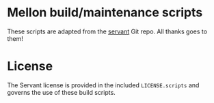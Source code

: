 # Mellon build/maintenance scripts

These scripts are adapted from the
[servant](https://github.com/haskell-servant/servant) Git repo. All
thanks goes to them!

# License

The Servant license is provided in the included `LICENSE.scripts` and
governs the use of these build scripts.
